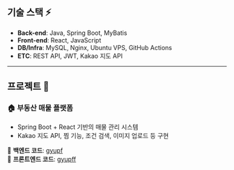 
<!--
**kimgyuha/kimgyuha** is a ✨ _special_ ✨ repository because its `README.md` (this file) appears on your GitHub profile.

Here are some ideas to get you started:

- 🔭 I’m currently working on ...
- 🌱 I’m currently learning ...
- 👯 I’m looking to collaborate on ...
- 🤔 I’m looking for help with ...
- 💬 Ask me about ...
- 📫 How to reach me: ...
- 😄 Pronouns: ...
- ⚡ Fun fact: ...
-->

## 기술 스택 ⚡
- **Back-end**: Java, Spring Boot, MyBatis
- **Front-end**: React, JavaScript
- **DB/Infra**: MySQL, Nginx, Ubuntu VPS, GitHub Actions
- **ETC**: REST API, JWT, Kakao 지도 API

---

## 프로젝트 💼
### 🏠 부동산 매물 플랫폼
- Spring Boot + React 기반의 매물 관리 시스템
- Kakao 지도 API, 찜 기능, 조건 검색, 이미지 업로드 등 구현

📌 **백엔드 코드**: [gyupf](https://github.com/kimgyuha/gyupf)  
📌 **프론트엔드 코드**: [gyupff](https://github.com/kimgyuha/gyupff)
